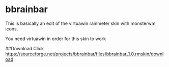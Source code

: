 bbrainbar
=========

This is basically an edit of the virtuawin rainmeter skin with monsterwm icons.

You need virtuawin in order for this skin to work

##Download
Click https://sourceforge.net/projects/bbrainbar/files/bbrainbar_1.0.rmskin/download
